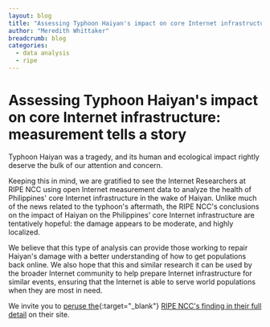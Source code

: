 ```yaml
---
layout: blog
title: "Assessing Typhoon Haiyan's impact on core Internet infrastructure: measurement tells a story"
author: "Meredith Whittaker"
breadcrumb: blog
categories:
  - data analysis
  - ripe
---
```


# Assessing Typhoon Haiyan's impact on core Internet infrastructure: measurement tells a story

Typhoon Haiyan was a tragedy, and its human and ecological impact rightly deserve the bulk of our attention and concern.

Keeping this in mind, we are gratified to see the Internet Researchers at RIPE NCC using open Internet measurement data to analyze the health of Philippines' core Internet infrastructure in the wake of Haiyan. Unlike much of the news related to the typhoon's aftermath, the RIPE NCC's conclusions on the impact of Haiyan on the Philippines' core Internet infrastructure are tentatively hopeful: the damage appears to be moderate, and highly localized.

<!--more-->

We believe that this type of analysis can provide those working to repair Haiyan's damage with a better understanding of how to get populations back online. We also hope that this and similar research it can be used by the broader Internet community to help prepare Internet infrastructure for similar events, ensuring that the Internet is able to serve world populations when they are most in need.

We invite you to [peruse the](https://labs.ripe.net/Members/emileaben/typhoon-haiyan-what-we-see-in-ripestat-and-ripe-atlas){:target="_blank"} [RIPE NCC's finding in their full detail](https://labs.ripe.net/Members/emileaben/typhoon-haiyan-what-we-see-in-ripestat-and-ripe-atlas) on their site.
